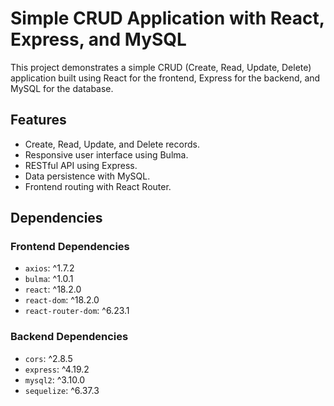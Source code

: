 # Simple CRUD Application with React, Express, and MySQL

This project demonstrates a simple CRUD (Create, Read, Update, Delete) application built using React for the frontend, Express for the backend, and MySQL for the database.

## Features

- Create, Read, Update, and Delete records.
- Responsive user interface using Bulma.
- RESTful API using Express.
- Data persistence with MySQL.
- Frontend routing with React Router.

## Dependencies

### Frontend Dependencies

- `axios`: ^1.7.2
- `bulma`: ^1.0.1
- `react`: ^18.2.0
- `react-dom`: ^18.2.0
- `react-router-dom`: ^6.23.1

### Backend Dependencies

- `cors`: ^2.8.5
- `express`: ^4.19.2
- `mysql2`: ^3.10.0
- `sequelize`: ^6.37.3


